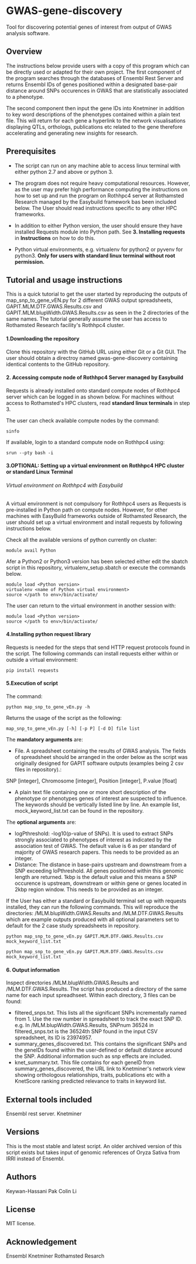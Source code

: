 # GWAS-gene-discovery
Tool for discovering potential genes of interest from output of GWAS analysis software.




## Overview
The instructions below provide users with a copy of this program which can be directly used or adapted for their own project. 
The first component of the program searches through the databases of Ensembl Rest Server and returns Ensembl IDs of genes positioned within a designated base-pair distance around SNPs occurences in GWAS that are statistically associated to a phenotype.

The second component then input the gene IDs into Knetminer in addition to key word descriptions of the phenotypes contained within a plain text file. This will return for each gene a hyperlink to the network visualisations displaying QTLs, orthologs, publications etc related to the gene therefore accelerating and generating new insights for research.




## Prerequisites
* The script can run on any machine able to access linux terminal with either python 2.7 and above or python 3. 

* The program does not require heavy computational resources. However, as the user may prefer high performance computing the instructions on how to set up and run the program on Rothhpc4 server at Rothamsted Research managed by the Easybuild framework bas been included below. The User should read instructions specific to any other HPC frameworks.

* In addition to either Python version, the user should ensure they have installed Requests module into Python path. See **3. Installing requests** in **Instructions** on how to do this.

* Python virtual environments, e.g. virtualenv for python2 or pyvenv for python3. **Only for users with standard linux terminal without root permission.**




## Tutorial and usage instructions
This is a quick tutorial to get the user started by reproducing the outputs of map_snp_to_gene_vEN.py for 2 different GWAS output spreadsheets, GAPIT.MLM.DTF.GWAS.Results.csv and GAPIT.MLM.blupWidth.GWAS.Results.csv as seen in the 2 directories of the same names. The tutorial generally assume the user has access to Rothamsted Research facility's Rothhpc4 cluster.

#### 1.Downloading the repository
Clone this repository with the GitHub URL using either Git or a Git GUI. The user should obtain a directroy named gwas-gene-discovery containing identical contents to the GitHub repository.

#### 2. Accessing compute node of Rothhpc4 Server managed by Easybuild
 Requests is already installed onto standard compute nodes of Rothhpc4 server which can be logged in as shown below. For machines without access to Rothamsted's HPC clusters, read **standard linux terminals** in step 3.

The user can check available compute nodes by the command:
```
sinfo 
```
If available, login to a standard compute node on Rothhpc4 using:
```
srun --pty bash -i
```

#### 3.OPTIONAL: Setting up a virtual environment on Rothhpc4 HPC cluster or standard Linux Terminal

###### Virtual environment on Rothhpc4 with Easybuild
A virtual environment is not compulsory for Rothhpc4 users as Requests is pre-installed in Python path on compute nodes. However, for other machines with EasyBuild frameworks outside of Rothamsted Research, the user should set up a virtual environment and install requests by following instructions below.

Check all the available versions of python currently on cluster:
```
module avail Python
```
Afer a Python2 or Python3 version has been selected either edit the sbatch script in this repository, virtualenv_setup.sbatch or execute the commands below.

```
module load <Python version>
virtualenv <name of Python virtual environment>
source </path to env>/bin/activate/
```
The user can return to the virtual environment in another session with:
```
module load <Python version>
source </path to env>/bin/activate/
```
  
#### 4.Installing python request library
Requests is needed for the steps that send HTTP request protocols found in the script. The following commands can install requests either within or outside a virtual environment:
```
pip install requests
```

#### 5.Execution of script
The command:
```
python map_snp_to_gene_vEn.py -h
```
Returns the usage of the script as the following:
```
map_snp_to_gene_vEn.py [-h] [-p P] [-d D] file list
```
The **mandatory arguments** are:
* File. A spreadsheet containing the results of GWAS analysis. The fields of spreadsheet should be arranged in the order below as the script was originally designed for GAPIT software outputs (examples being 2 csv files in repository).:

SNP [integer], Chromosome [integer], Position [integer], P.value [float]

* A plain text file containing one or more short description of the phenotype or phenotypes genes of interest are suspected to influence. The keywords should be vertically listed line by line. An example list, mock_keyword_list.txt can be found in the repository.

The **optional arguments** are:
* logPthreshold: -log10(p-value of SNPs). It is used to extract SNPs strongly associated to phenotypes of interest as indicated by the association test of GWAS. The default value is 6 as per standard of majority of GWAS research papers. This needs to be provided as an integer.
* Distance: The distance in base-pairs upstream and downstream from a SNP exceeding loPthreshold. All genes positioned within this genomic length are returned. 1kbp is the default value and this means a SNP occurence is upstream, downstream or within gene or genes located in 2kbp region window. This needs to be provided as an integer.

If the User has either a standard or Easybuild terminal set up with requests installed, they can run the following commands. This will reproduce the directories: /MLM.blupWidth.GWAS.Results and /MLM.DTF.GWAS.Results which are example outputs produced with all optional parameters set to default for the 2 case study spreadsheets in repository.

```
python map_snp_to_gene_vEn.py GAPIT.MLM.DTF.GWAS.Results.csv mock_keyword_list.txt
```
```
python map_snp_to_gene_vEn.py GAPIT.MLM.DTF.GWAS.Results.csv mock_keyword_list.txt
```

#### 6. Output information
Inspect directories /MLM.blupWidth.GWAS.Results and /MLM.DTF.GWAS.Results. The script has produced a directory of the same name for each input spreadhseet. Within each directory, 3 files can be found:
* filtered_snps.txt. This lists all the significant SNPs incrementally named from 1. Use the row number in spreadsheet to track the exact SNP ID. e.g. In /MLM.blupWidth.GWAS.Results, SNPnum 36524 in filtered_snps.txt is the 36524th SNP found in the input CSV spreadsheet, its ID is 23974957.
* summary_genes_discovered.txt. This contains the significant SNPs and the geneIDs found within the user-defined or default distance around the SNP. Additional information such as snp effects are included.
* knet_summary.txt. This file contains for each geneID from summary_genes_discovered, the URL link to Knetminer's network view showing orthologous relationships, traits, publications etc with a KnetScore ranking predicted relevance to traits in keyword list.




## External tools included
Ensembl rest server.
Knetminer




## Versions
This is the most stable and latest script. An older archived version of this script exists but takes input of genomic references of Oryza Sativa from IRRI instead of Ensembl.




## Authors
Keywan-Hassani Pak
Colin Li

## License
MIT license.


## Acknowledgement
Ensembl
Knetminer
Rothamsted Resarch

